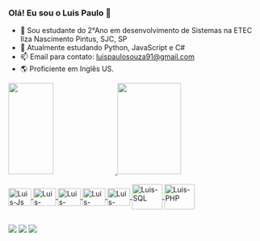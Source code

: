 ### Olá! Eu sou o Luis Paulo 👋

- 🔭 Sou estudante do 2°Ano em desenvolvimento de Sistemas na ETEC Ilza Nascimento Pintus, SJC, SP
- 🌱 Atualmente estudando Python, JavaScript e C#
- 📫 Email para contato: luispaulosouza91@gmail.com
- 🌎 Proficiente em Inglês US.
<div>
  <a href="https://github.com/LuisSouzaR">
  <img height="180em" width="42%" src="https://github-readme-stats.vercel.app/api?username=LuisSouzaR&show_icons=false&theme=dark&include_all_commits=true&count_private=true"/>
  <img height="180em" width="50%" src="https://github-readme-stats.vercel.app/api/top-langs/?username=LuisSouzaR&layout=compact&langs_count=7&theme=dark"/>
</div>
<div style="display: inline_block"><br>
  <img align="center" alt="Luis-Js" height="35" width="45" src="https://cdn.jsdelivr.net/gh/devicons/devicon/icons/javascript/javascript-original.svg">
  <img align="center" alt="Luis-HTML" height="35" width="45" src="https://cdn.jsdelivr.net/gh/devicons/devicon/icons/html5/html5-plain.svg">
  <img align="center" alt="Luis-CSS" height="35" width="45" src="https://cdn.jsdelivr.net/gh/devicons/devicon/icons/css3/css3-original.svg">
  <img align="center" alt="Luis-Python" height="35" width="45" src="https://cdn.jsdelivr.net/gh/devicons/devicon/icons/python/python-original.svg">
  <img align="center" alt="Luis-Csharp" height="35" width="45" src="https://cdn.jsdelivr.net/gh/devicons/devicon/icons/csharp/csharp-original.svg">
  <img align="center" alt="Luis-SQL" height="50" width="60" src="https://cdn.jsdelivr.net/gh/devicons/devicon/icons/mysql/mysql-original-wordmark.svg">
  <img align="center" alt="Luis-PHP" height="50" width="60" src="https://cdn.jsdelivr.net/gh/devicons/devicon/icons/php/php-original.svg"> 
</div>
  
  ##
 
<div> 
  <a href="https://www.instagram.com/luis_paulo_souza" target="_blank"><img src="https://img.shields.io/badge/-Instagram-%23E4405F?style=for-the-badge&logo=instagram&logoColor=white" target="_blank"></a>
  <a href = "mailto:luispaulosouza91@gmail.com"><img src="https://img.shields.io/badge/-Gmail-%23333?style=for-the-badge&logo=gmail&logoColor=white" target="_blank"></a>
  <a href="https://www.linkedin.com/in/luis-paulo-de-souza-reis-91435b247/?trk=public-profile-join-page" target="_blank"><img src="https://img.shields.io/badge/-LinkedIn-%230077B5?style=for-the-badge&logo=linkedin&logoColor=white" target="_blank"></a>
 
</div>
